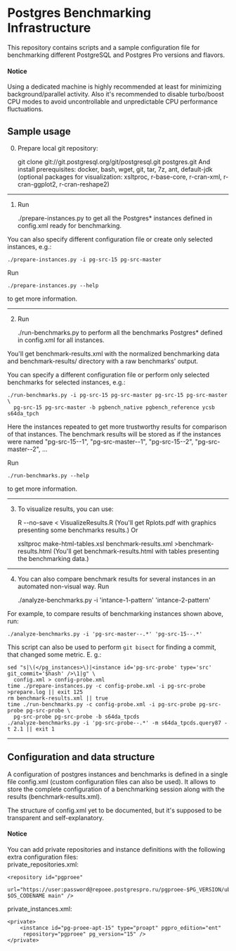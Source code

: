 Postgres Benchmarking Infrastructure
=====================================


This repository contains scripts and a sample configuration file for
benchmarking different PostgreSQL and Postgres Pro versions and flavors.

#### Notice ####
Using a dedicated machine is highly recommended at least for minimizing
background/parallel activity.
Also it's recommended to disable turbo/boost CPU modes to avoid uncontrollable
and unpredictable CPU performance fluctuations.

Sample usage
-------------------------------------

0) Prepare local git repository:

    git clone git://git.postgresql.org/git/postgresql.git postgres.git
And install prerequisites:
docker, bash, wget, git, tar, 7z, ant, default-jdk  
(optional packages for visualization: xsltproc, r-base-core, r-cran-xml,
r-cran-ggplot2, r-cran-reshape2)

***

1) Run

    ./prepare-instances.py
to get all the Postgres* instances defined in config.xml ready for
benchmarking.

You can also specify different configuration file or create only selected
instances, e.g.:

    ./prepare-instances.py -i pg-src-15 pg-src-master
Run

    ./prepare-instances.py --help
to get more information.

***

2) Run

    ./run-benchmarks.py
to perform all the benchmarks Postgres* defined in config.xml for all
instances.

You'll get benchmark-results.xml with the normalized benchmarking data and
benchmark-results/ directory with a raw benchmarks' output.

You can specify a different configuration file or perform only selected
benchmarks for selected instances, e.g.:

    ./run-benchmarks.py -i pg-src-15 pg-src-master pg-src-15 pg-src-master \
      pg-src-15 pg-src-master -b pgbench_native pgbench_reference ycsb s64da_tpch

Here the instances repeated to get more trustworthy results for comparison of
that instances. The benchmark results will be stored as if the instances were
named "pg-src-15--1", "pg-src-master--1", "pg-src-15--2",
"pg-src-master--2", ...

Run

    ./run-benchmarks.py --help
to get more information.

***

3) To visualize results, you can use:

    R --no-save < VisualizeResults.R
(You'll get Rplots.pdf with graphics presenting some benchmarks results.)
Or

    xsltproc make-html-tables.xsl benchmark-results.xml >benchmark-results.html
(You'll get benchmark-results.html with tables presenting the benchmarking data.)

***

4) You can also compare benchmark results for several instances in an
automated non-visual way. Run

    ./analyze-benchmarks.py -i 'intance-1-pattern' 'intance-2-pattern'

For example, to compare results of benchmarking instances shown above, run:

    ./analyze-benchmarks.py -i 'pg-src-master--.*' 'pg-src-15--.*'

This script can also be used to perform `git bisect` for finding a commit,
that changed some metric. E. g.:

    sed "s|\(</pg_instances>\)|<instance id='pg-src-probe' type='src' git_commit='$hash' />\1|g" \
      config.xml > config-probe.xml
    time ./prepare-instances.py -c config-probe.xml -i pg-src-probe >prepare.log || exit 125
    rm benchmark-results.xml || true
    time ./run-benchmarks.py -c config-probe.xml -i pg-src-probe pg-src-probe pg-src-probe \
      pg-src-probe pg-src-probe -b s64da_tpcds
    ./analyze-benchmarks.py -i 'pg-src-probe--.*' -m s64da_tpcds.query87 -t 2.1 || exit 1

***

Configuration and data structure
-------------------------------------

A configuration of postgres instances and benchmarks is defined in a single
file config.xml (custom configuration files can also be used). It allows to
store the complete configuration of a benchmarking session along with the
results (benchmark-results.xml).

The structure of config.xml yet to be documented, but it's supposed to be
transparent and self-explanatory.


#### Notice ####
You can add private repositories and instance definitions with the following
extra configuration files:  
private_repositories.xml:

    <repository id="pgproee"
     url="https://user:password@repoee.postgrespro.ru/pgproee-$PG_VERSION/ubuntu $OS_CODENAME main" />

private_instances.xml:

    <private>
        <instance id="pg-proee-apt-15" type="proapt" pgpro_edition="ent"
         repository="pgproee" pg_version="15" />
    </private>
